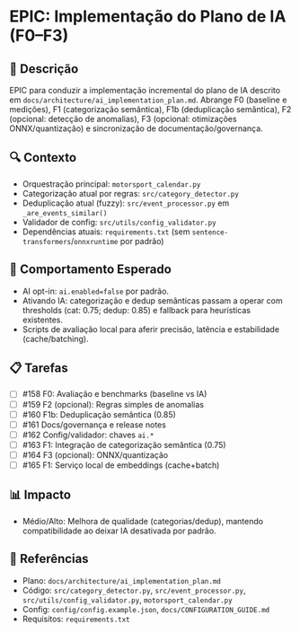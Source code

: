 # EPIC: Implementação do Plano de IA (F0–F3)

## 📝 Descrição
EPIC para conduzir a implementação incremental do plano de IA descrito em `docs/architecture/ai_implementation_plan.md`. Abrange F0 (baseline e medições), F1 (categorização semântica), F1b (deduplicação semântica), F2 (opcional: detecção de anomalias), F3 (opcional: otimizações ONNX/quantização) e sincronização de documentação/governança.

## 🔍 Contexto
- Orquestração principal: `motorsport_calendar.py`
- Categorização atual por regras: `src/category_detector.py`
- Deduplicação atual (fuzzy): `src/event_processor.py` em `_are_events_similar()`
- Validador de config: `src/utils/config_validator.py`
- Dependências atuais: `requirements.txt` (sem `sentence-transformers`/`onnxruntime` por padrão)

## 🎯 Comportamento Esperado
- AI opt-in: `ai.enabled=false` por padrão.
- Ativando IA: categorização e dedup semânticas passam a operar com thresholds (cat: 0.75; dedup: 0.85) e fallback para heurísticas existentes.
- Scripts de avaliação local para aferir precisão, latência e estabilidade (cache/batching).

## 📋 Tarefas
- [ ] #158 F0: Avaliação e benchmarks (baseline vs IA)
- [ ] #159 F2 (opcional): Regras simples de anomalias
- [ ] #160 F1b: Deduplicação semântica (0.85)
- [ ] #161 Docs/governança e release notes
- [ ] #162 Config/validador: chaves `ai.*`
- [ ] #163 F1: Integração de categorização semântica (0.75)
- [ ] #164 F3 (opcional): ONNX/quantização
- [ ] #165 F1: Serviço local de embeddings (cache+batch)

## 📊 Impacto
- Médio/Alto: Melhora de qualidade (categorias/dedup), mantendo compatibilidade ao deixar IA desativada por padrão.

## 🔗 Referências
- Plano: `docs/architecture/ai_implementation_plan.md`
- Código: `src/category_detector.py`, `src/event_processor.py`, `src/utils/config_validator.py`, `motorsport_calendar.py`
- Config: `config/config.example.json`, `docs/CONFIGURATION_GUIDE.md`
- Requisitos: `requirements.txt`
